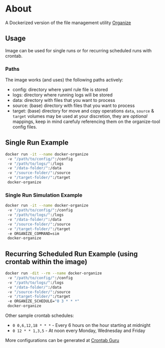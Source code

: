 # About

A Dockerized version of the file management utility [Organize](https://github.com/tfeldmann/organize)

## Usage

Image can be used for single runs or for recurring scheduled runs with crontab.

### Paths

The image works (and uses) the following paths actively:

- config: directory where yaml rule file is stored
- logs: directory where running logs will be stored
- data: directory with files that you want to process
- source: (base) directory with files that you want to process
- target: (base) directory for move and copy operations
`data`, `source` & `target` volumes may be used at your discretion, they are *optional* mappings, keep in mind carefuly referencing them on the organize-tool config files.

## Single Run Example

``` bash
docker run -it --name docker-organize
 -v "/path/to/config/":/config
 -v "/path/to/logs/":/logs
 -v "/data-folder/":/data
 -v "/source-folder/":/source
 -v "/target-folder/":/target
 docker-organize
```

### Single Run Simulation Example

``` bash
docker run -it --name docker-organize
 -v "/path/to/config/":/config
 -v "/path/to/logs/":/logs
 -v "/data-folder/":/data
 -v "/source-folder/":/source
 -v "/target-folder/":/target
 -e ORGANIZE_COMMAND=sim
 docker-organize
```

## Recurring Scheduled Run Example (using crontab within the image)

``` bash
docker run -dit --rm --name docker-organize
 -v "/path/to/config/":/config
 -v "/path/to/logs/":/logs
 -v "/data-folder/":/data
 -v "/source-folder/":/source
 -v "/target-folder/":/target
 -e ORGANIZE_SCHEDULE="0 3 * * *"
 docker-organize
```

Other sample crontab schedules:

- `0 0,6,12,18 * * *` - Every 6 hours on the hour starting at midnight
- `0 12 * * 1,3,5` - At noon every Monday, Wednesday and Friday

More configurations can be generated at [Crontab Guru](https://crontab.guru/#0_3_*_*_*)
